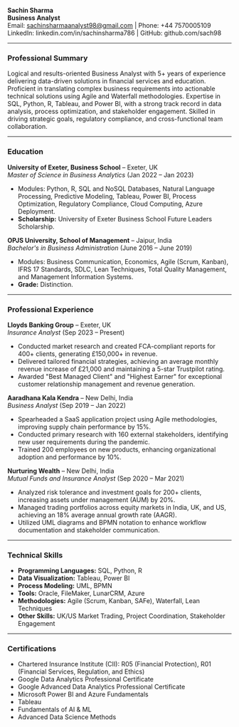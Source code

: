 **Sachin Sharma**  
**Business Analyst**  
Email: sachinsharmaanalyst98@gmail.com | Phone: +44 7570005109  
LinkedIn: linkedin.com/in/sachinsharma786 | GitHub: github.com/sach98  

---

### **Professional Summary**  
Logical and results-oriented Business Analyst with 5+ years of experience delivering data-driven solutions in financial services and education. Proficient in translating complex business requirements into actionable technical solutions using Agile and Waterfall methodologies. Expertise in SQL, Python, R, Tableau, and Power BI, with a strong track record in data analysis, process optimization, and stakeholder engagement. Skilled in driving strategic goals, regulatory compliance, and cross-functional team collaboration.  

---

### **Education**  
**University of Exeter, Business School** – Exeter, UK  
*Master of Science in Business Analytics* (Jan 2022 – Jan 2023)  
- Modules: Python, R, SQL and NoSQL Databases, Natural Language Processing, Predictive Modeling, Tableau, Power BI, Process Optimization, Regulatory Compliance, Cloud Computing, Azure Deployment.  
- **Scholarship:** University of Exeter Business School Future Leaders Scholarship.  

**OPJS University, School of Management** – Jaipur, India  
*Bachelor's in Business Administration* (June 2016 – June 2019)  
- Modules: Business Communication, Economics, Agile (Scrum, Kanban), IFRS 17 Standards, SDLC, Lean Techniques, Total Quality Management, and Management Information Systems.  
- **Grade:** Distinction.  

---

### **Professional Experience**  

**Lloyds Banking Group** – Exeter, UK  
*Insurance Analyst* (Sep 2023 – Present)  
- Conducted market research and created FCA-compliant reports for 400+ clients, generating £150,000+ in revenue.  
- Delivered tailored financial strategies, achieving an average monthly revenue increase of £21,000 and maintaining a 5-star Trustpilot rating.  
- Awarded "Best Managed Client" and "Highest Earner" for exceptional customer relationship management and revenue generation.  

**Aaradhana Kala Kendra** – New Delhi, India  
*Business Analyst* (Sep 2019 – Jan 2022)  
- Spearheaded a SaaS application project using Agile methodologies, improving supply chain performance by 15%.  
- Conducted primary research with 160 external stakeholders, identifying new user requirements during the pandemic.  
- Trained 200 employees on new products, enhancing organizational adoption and performance by 10%.  

**Nurturing Wealth** – New Delhi, India  
*Mutual Funds and Insurance Analyst* (Sep 2020 – Mar 2021)  
- Analyzed risk tolerance and investment goals for 200+ clients, increasing assets under management (AUM) by 20%.  
- Managed trading portfolios across equity markets in India, UK, and US, achieving an 18% average annual growth rate (AAGR).  
- Utilized UML diagrams and BPMN notation to enhance workflow documentation and stakeholder communication.  

---

### **Technical Skills**  
- **Programming Languages:** SQL, Python, R  
- **Data Visualization:** Tableau, Power BI  
- **Process Modeling:** UML, BPMN  
- **Tools:** Oracle, FileMaker, LunarCRM, Azure  
- **Methodologies:** Agile (Scrum, Kanban, SAFe), Waterfall, Lean Techniques  
- **Other Skills:** UK/US Market Trading, Project Coordination, Stakeholder Engagement  

---

### **Certifications**  
- Chartered Insurance Institute (CII): R05 (Financial Protection), R01 (Financial Services, Regulation, and Ethics)  
- Google Data Analytics Professional Certificate  
- Google Advanced Data Analytics Professional Certificate  
- Microsoft Power BI and Azure Fundamentals  
- Tableau  
- Fundamentals of AI & ML  
- Advanced Data Science Methods  
